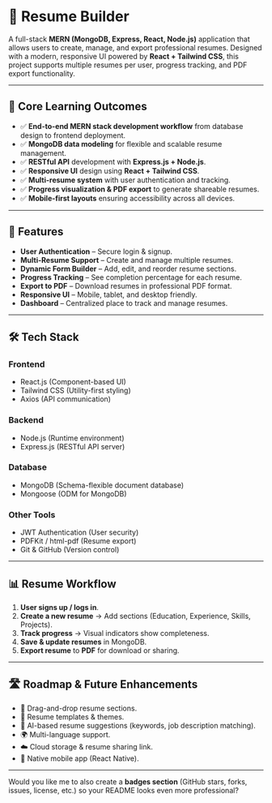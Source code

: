 

# 📝 Resume Builder

A full-stack **MERN (MongoDB, Express, React, Node.js)** application that allows users to create, manage, and export professional resumes. Designed with a modern, responsive UI powered by **React + Tailwind CSS**, this project supports multiple resumes per user, progress tracking, and PDF export functionality.

---

## 🚀 Core Learning Outcomes

* ✅ **End-to-end MERN stack development workflow** from database design to frontend deployment.
* ✅ **MongoDB data modeling** for flexible and scalable resume management.
* ✅ **RESTful API** development with **Express.js + Node.js**.
* ✅ **Responsive UI** design using **React + Tailwind CSS**.
* ✅ **Multi-resume system** with user authentication and tracking.
* ✅ **Progress visualization & PDF export** to generate shareable resumes.
* ✅ **Mobile-first layouts** ensuring accessibility across all devices.

---

## 📌 Features

* **User Authentication** – Secure login & signup.
* **Multi-Resume Support** – Create and manage multiple resumes.
* **Dynamic Form Builder** – Add, edit, and reorder resume sections.
* **Progress Tracking** – See completion percentage for each resume.
* **Export to PDF** – Download resumes in professional PDF format.
* **Responsive UI** – Mobile, tablet, and desktop friendly.
* **Dashboard** – Centralized place to track and manage resumes.

---

## 🛠️ Tech Stack

### **Frontend**

* React.js (Component-based UI)
* Tailwind CSS (Utility-first styling)
* Axios (API communication)

### **Backend**

* Node.js (Runtime environment)
* Express.js (RESTful API server)

### **Database**

* MongoDB (Schema-flexible document database)
* Mongoose (ODM for MongoDB)

### **Other Tools**

* JWT Authentication (User security)
* PDFKit / html-pdf (Resume export)
* Git & GitHub (Version control)

---




## 📊 Resume Workflow

1. **User signs up / logs in**.
2. **Create a new resume** → Add sections (Education, Experience, Skills, Projects).
3. **Track progress** → Visual indicators show completeness.
4. **Save & update resumes** in MongoDB.
5. **Export resume** to **PDF** for download or sharing.

---

## 🛣️ Roadmap & Future Enhancements

* 🎨 Drag-and-drop resume sections.
* 📂 Resume templates & themes.
* 🤖 AI-based resume suggestions (keywords, job description matching).
* 🌍 Multi-language support.
* ☁️ Cloud storage & resume sharing link.
* 📱 Native mobile app (React Native).



---

Would you like me to also create a **badges section** (GitHub stars, forks, issues, license, etc.) so your README looks even more professional?
